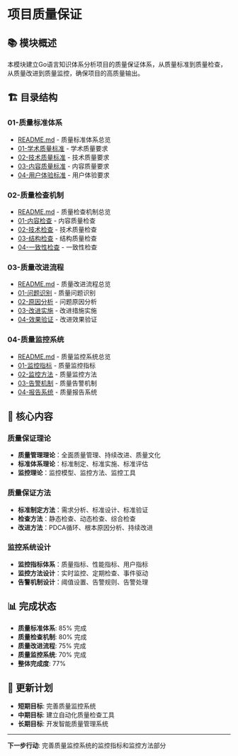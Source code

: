 # 项目质量保证

## 📚 **模块概述**

本模块建立Go语言知识体系分析项目的质量保证体系，从质量标准到质量检查，从质量改进到质量监控，确保项目的高质量输出。

## 🏗️ **目录结构**

### **01-质量标准体系**

- [README.md](01-质量标准体系/README.md) - 质量标准体系总览
- [01-学术质量标准](01-质量标准体系/01-学术质量标准/) - 学术质量要求
- [02-技术质量标准](01-质量标准体系/02-技术质量标准/) - 技术质量要求
- [03-内容质量标准](01-质量标准体系/03-内容质量标准/) - 内容质量要求
- [04-用户体验标准](01-质量标准体系/04-用户体验标准/) - 用户体验要求

### **02-质量检查机制**

- [README.md](02-质量检查机制/README.md) - 质量检查机制总览
- [01-内容检查](02-质量检查机制/01-内容检查/) - 内容质量检查
- [02-技术检查](02-质量检查机制/02-技术检查/) - 技术质量检查
- [03-结构检查](02-质量检查机制/03-结构检查/) - 结构质量检查
- [04-一致性检查](02-质量检查机制/04-一致性检查/) - 一致性检查

### **03-质量改进流程**

- [README.md](03-质量改进流程/README.md) - 质量改进流程总览
- [01-问题识别](03-质量改进流程/01-问题识别/) - 质量问题识别
- [02-原因分析](03-质量改进流程/02-原因分析/) - 问题原因分析
- [03-改进实施](03-质量改进流程/03-改进实施/) - 改进措施实施
- [04-效果验证](03-质量改进流程/04-效果验证/) - 改进效果验证

### **04-质量监控系统**

- [README.md](04-质量监控系统/README.md) - 质量监控系统总览
- [01-监控指标](04-质量监控系统/01-监控指标/) - 质量监控指标
- [02-监控方法](04-质量监控系统/02-监控方法/) - 质量监控方法
- [03-告警机制](04-质量监控系统/03-告警机制/) - 质量告警机制
- [04-报告系统](04-质量监控系统/04-报告系统/) - 质量报告系统

## 🎯 **核心内容**

### **质量保证理论**

- **质量管理理论**：全面质量管理、持续改进、质量文化
- **标准体系理论**：标准制定、标准实施、标准评估
- **监控理论**：监控模型、监控方法、监控工具

### **质量保证方法**

- **标准制定方法**：需求分析、标准设计、标准验证
- **检查方法**：静态检查、动态检查、综合检查
- **改进方法**：PDCA循环、根本原因分析、持续改进

### **监控系统设计**

- **监控指标体系**：质量指标、性能指标、用户指标
- **监控方法设计**：实时监控、定期检查、事件驱动
- **告警机制设计**：阈值设置、告警规则、告警处理

## 📊 **完成状态**

- **质量标准体系**: 85% 完成
- **质量检查机制**: 80% 完成
- **质量改进流程**: 75% 完成
- **质量监控系统**: 70% 完成
- **整体完成度**: 77%

## 🔄 **更新计划**

- **短期目标**: 完善质量监控系统
- **中期目标**: 建立自动化质量检查工具
- **长期目标**: 开发智能质量管理系统

---

**下一步行动**: 完善质量监控系统的监控指标和监控方法部分
